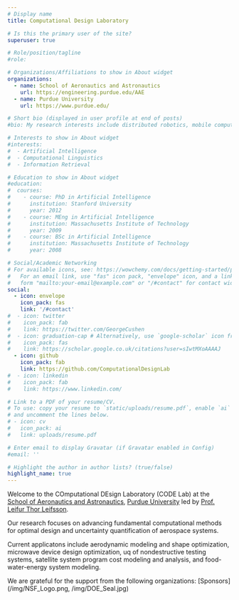 ```yaml
---
# Display name
title: Computational Design Laboratory

# Is this the primary user of the site?
superuser: true

# Role/position/tagline
#role: 

# Organizations/Affiliations to show in About widget
organizations:
  - name: School of Aeronautics and Astronautics
    url: https://engineering.purdue.edu/AAE
  - name: Purdue University
    url: https://www.purdue.edu/

# Short bio (displayed in user profile at end of posts)
#bio: My research interests include distributed robotics, mobile computing and programmable matter.

# Interests to show in About widget
#interests:
#  - Artificial Intelligence
#  - Computational Linguistics
#  - Information Retrieval

# Education to show in About widget
#education:
#  courses:
#    - course: PhD in Artificial Intelligence
#      institution: Stanford University
#      year: 2012
#    - course: MEng in Artificial Intelligence
#      institution: Massachusetts Institute of Technology
#      year: 2009
#    - course: BSc in Artificial Intelligence
#      institution: Massachusetts Institute of Technology
#      year: 2008

# Social/Academic Networking
# For available icons, see: https://wowchemy.com/docs/getting-started/page-builder/#icons
#   For an email link, use "fas" icon pack, "envelope" icon, and a link in the
#   form "mailto:your-email@example.com" or "/#contact" for contact widget.
social:
  - icon: envelope
    icon_pack: fas
    link: '/#contact'
#  - icon: twitter
#    icon_pack: fab
#    link: https://twitter.com/GeorgeCushen
#  - icon: graduation-cap # Alternatively, use `google-scholar` icon from `ai` icon pack
#    icon_pack: fas
#    link: https://scholar.google.co.uk/citations?user=sIwtMXoAAAAJ
  - icon: github
    icon_pack: fab
    link: https://github.com/ComputationalDesignLab
#  - icon: linkedin
#    icon_pack: fab
#    link: https://www.linkedin.com/

# Link to a PDF of your resume/CV.
# To use: copy your resume to `static/uploads/resume.pdf`, enable `ai` icons in `params.toml`,
# and uncomment the lines below.
# - icon: cv
#   icon_pack: ai
#   link: uploads/resume.pdf

# Enter email to display Gravatar (if Gravatar enabled in Config)
#email: ''

# Highlight the author in author lists? (true/false)
highlight_name: true
---
```


Welcome to the COmputational DEsign Laboratory (CODE Lab) at the [School of Aeronautics and Astronautics](https://engineering.purdue.edu/AAE),
[Purdue University](https://www.purdue.edu) led by [Prof. Leifur Thor Leifsson](/authors/leifur).

Our research focuses on advancing fundamental computational methods for optimal design and uncertainty quantification of aerospace systems. 

Current applicatons include aerodynamic modeling and shape optimization, microwave device design optimization, uq of nondestructive testing systems, satellite system program cost modeling and analysis, and food-water-energy system modeling. 

We are grateful for the support from the following organizations:
[Sponsors](/img/NSF_Logo.png, /img/DOE_Seal.jpg)
